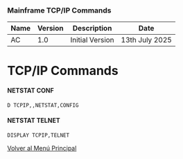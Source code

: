 ### Mainframe TCP/IP Commands

| Name | Version | Description | Date |
| ----------- | ----------- | ----------- | ----------- |
| AC | 1.0 | Initial Version | 13th July 2025 |

# TCP/IP Commands

#### NETSTAT CONF
```
D TCPIP,,NETSTAT,CONFIG
```
#### NETSTAT TELNET
```
DISPLAY TCPIP,TELNET
```
[Volver al Menú Principal](https://github.com/campa79/Mainframe_zOS/blob/main/1.Mainframe_zOS_Menu.md "Volver al Menú Principal")
